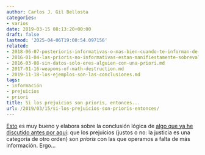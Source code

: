 ```yaml
---
author: Carlos J. Gil Bellosta
categories:
- varios
date: 2019-03-15 08:13:20+00:00
draft: false
lastmod: '2025-04-06T19:00:54.097156'
related:
- 2018-06-07-posterioris-informativas-o-mas-bien-cuando-te-informan-de-cual-es-la-posteriori.md
- 2016-01-04-las-prioris-no-informativas-estan-manifiestamente-sobrevaloradas.md
- 2016-03-08-sin-datos-solo-eres-alguien-con-una-priori.md
- 2017-01-16-weapons-of-math-destruction.md
- 2019-11-18-los-ejemplos-son-las-conclusiones.md
tags:
- información
- prejuicios
- priori
title: Si los prejuicios son prioris, entonces...
url: /2019/03/15/si-los-prejuicios-son-prioris-entonces/
---
```


[Esto](https://marginalrevolution.com/marginalrevolution/2019/02/reducing-discrimination-with-more-information.html) es muy bueno y elabora sobre la conclusión lógica de [algo que ya he discutido antes por aquí](https://datanalytics.com/2017/01/16/weapons-of-math-destruction/): que los prejuicios (justos o no: la justicia es una categoría de otro orden) son _prioris_ con las que operamos a falta de más información. Ergo...